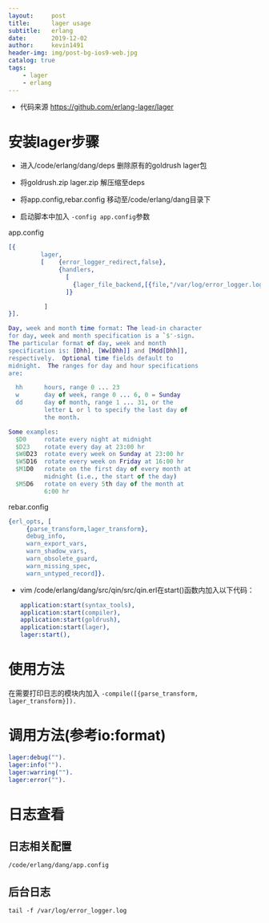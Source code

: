 ```yaml
---
layout:     post
title:      lager usage
subtitle:   erlang
date:       2019-12-02
author:     kevin1491
header-img: img/post-bg-ios9-web.jpg
catalog: true
tags:
    - lager
    - erlang
---
```

- 代码来源 https://github.com/erlang-lager/lager

# 安装lager步骤

- 进入/code/erlang/dang/deps 删除原有的goldrush lager包

- 将goldrush.zip lager.zip 解压缩至deps

- 将app.config,rebar.config 移动至/code/erlang/dang目录下

- 启动脚本中加入 `-config app.config`参数

app.config

  ```erlang
  [{
           lager,
           [    {error_logger_redirect,false}, 
                {handlers,
                  [   
                    {lager_file_backend,[{file,"/var/log/error_logger.log"},{level,error},{size, 10485760}, {date, "$D0"}, {count, 5}]}
                  ]}  
  
            ]   
}].
  ```
```erlang
Day, week and month time format: The lead-in character
for day, week and month specification is a `$'-sign.
The particular format of day, week and month
specification is: [Dhh], [Ww[Dhh]] and [Mdd[Dhh]],
respectively.  Optional time fields default to
midnight.  The ranges for day and hour specifications
are:

  hh      hours, range 0 ... 23
  w       day of week, range 0 ... 6, 0 = Sunday
  dd      day of month, range 1 ... 31, or the
          letter L or l to specify the last day of
          the month.

Some examples:
  $D0     rotate every night at midnight
  $D23    rotate every day at 23:00 hr
  $W0D23  rotate every week on Sunday at 23:00 hr
  $W5D16  rotate every week on Friday at 16:00 hr
  $M1D0   rotate on the first day of every month at
          midnight (i.e., the start of the day)
  $M5D6   rotate on every 5th day of the month at
          6:00 hr
```




rebar.config


```erlang
{erl_opts, [
     {parse_transform,lager_transform},
     debug_info,
     warn_export_vars,
     warn_shadow_vars,
     warn_obsolete_guard,
     warn_missing_spec,
     warn_untyped_record]}.
```

- vim /code/erlang/dang/src/qin/src/qin.erl在start()函数内加入以下代码：
  ```erlang
  application:start(syntax_tools),
  application:start(compiler),
  application:start(goldrush),
  application:start(lager),
  lager:start(),
  ```


# 使用方法
在需要打印日志的模块内加入
`-compile([{parse_transform, lager_transform}]).`

# 调用方法(参考io:format)
```erlang
lager:debug("").
lager:info("").
lager:warring("").
lager:error("").
```
# 日志查看
## 日志相关配置
`/code/erlang/dang/app.config`

## 后台日志
`tail -f /var/log/error_logger.log`



